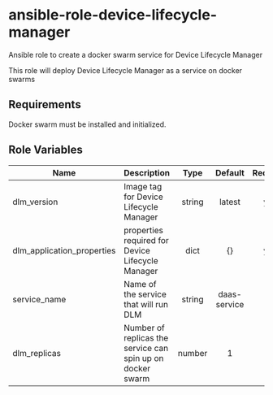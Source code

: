 # ansible-role-device-lifecycle-manager
Ansible role to create a docker swarm service for Device Lifecycle Manager

This role will deploy Device Lifecycle Manager as a service on docker swarms

Requirements
------------

Docker swarm must be installed and initialized.

Role Variables
--------------

| Name | Description | Type | Default | Required |
|------|-------------|:----:|:-----:|:-----:|
| dlm_version | Image tag for Device Lifecycle Manager | string | latest | yes |
| dlm_application_properties | properties required for Device Lifecycle Manager  | dict | {} | yes |
| service_name | Name of the service that will run DLM  | string | daas-service | no |
| dlm_replicas | Number of replicas the service can spin up on docker swarm | number | 1 | no |
